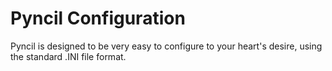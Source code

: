 # Pyncil Configuration
Pyncil is designed to be very easy to configure 
to your heart's desire, using the standard .INI 
file format.

